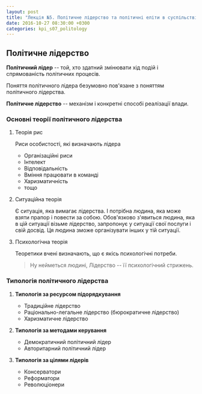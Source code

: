 ```yaml
---
layout: post
title: "Лекція №5. Політичне лідерство та політичні еліти в суспільстві"
date: 2016-10-27 08:30:00 +0300
categories: kpi_s07_politology
---
```


## Політичне лідерство

**Політичний лідер** -- той, хто здатний змінювати хід подій і спрямованість політичних процесів.

Поняття політичного лідера безумовно пов'язане з поняттям політичного лідерства.

**Політичне лідерство** -- механізм і конкретні способі реалізації влади.

### Основні теорії політичного лідерства

1. Теорія рис

   Риси особистості, які визначають лідера

   - Організаційні риси
   - Інтелект
   - Відповідальність
   - Вміння працювати в команді
   - Харизматичність
   - тощо

2. Ситуаційна теорія
   
   Є ситуація, яка вимагає лідерства. І потрібна людина, яка може взяти прапор і повести за собою. Обов'язково з'явиться людина, яка в цій ситуації візьме лідерство, запропонує у ситуації свої послуги і свій досвід. Ця людина зможе організувати інших у тій ситуації. 

3. Психологічна теорія

   Теоретики вчені визначають, що є якісь психологічні потреби.

   > Ну нейметься людині, Лідерство -- її психологічний стрижень.

### Типологія політичного лідерства

1. **Типологія за ресурсом підорядкування**
   - Традиційне лідерство
   - Раціонально-легальне лідерство (бюрократичне лідерство)
   - Харизматичне лідерство

2. **Типологія за методами керування**
   - Демократичний політичний лідер
   - Авторитарний політичний лідер

3. **Типологія за цілями лідерів**
   - Консерватори
   - Реформатори
   - Революціонери

